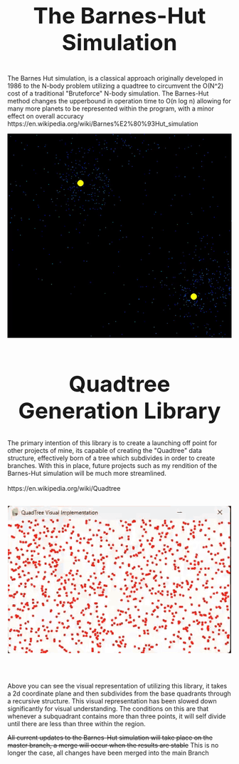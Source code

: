 <h2 align="center" style="font-size: 50px;"> The Barnes-Hut Simulation </h2>
<p3> The Barnes Hut simulation, is a classical approach originally developed in 1986 to the N-body problem utilizing a quadtree to circumvent the O(N^2) cost of a traditional "Bruteforce" N-body simulation. The Barnes-Hut method changes the upperbound in operation time to O(n log n) allowing for many more planets to be represented within the program, with a minor effect on overall accuracy</p3>
<br>https://en.wikipedia.org/wiki/Barnes%E2%80%93Hut_simulation</br>

<p align="center">
  <img src="Binary_Stars.gif" alt="Quadtree Demo" />
</p>


<h1 align="center" style="font-size: 50px;">Quadtree Generation Library</h1>
<p1>
The primary intention of this library is to create a launching off point for other projects of mine, its capable of creating the "Quadtree" data structure, effectively born of a tree which subdivides in order to create branches. With this in place, future projects such as my rendition of the Barnes-Hut simulation will be much more streamlined.</p1>
<br></br>
https://en.wikipedia.org/wiki/Quadtree
<br></br>

<p align="center">
  <img src="QuadTree Visual Implementation.gif" alt="Quadtree Demo" />
</p>
<br></br>

<p2>Above you can see the visual representation of utilizing this library, it takes a 2d coordinate plane and then subdivides from the base quadrants through a recursive structure. This visual representation has been slowed down significantly for visual understanding. The conditions on this are that whenever a subquadrant contains more than three points, it will self divide until there are less than three within the region.  </p2>

<s>All current updates to the Barnes-Hut simulation will take place on the master branch, a merge will occur when the results are stable</s>
This is no longer the case, all changes have been merged into the main Branch

